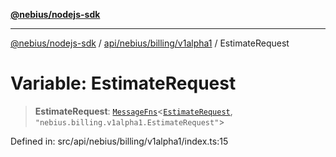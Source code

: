 [**@nebius/nodejs-sdk**](../../../../../README.md)

---

[@nebius/nodejs-sdk](../../../../../README.md) / [api/nebius/billing/v1alpha1](../README.md) / EstimateRequest

# Variable: EstimateRequest

> **EstimateRequest**: [`MessageFns`](../../../../../runtime/protos/core/interfaces/MessageFns.md)\<[`EstimateRequest`](../interfaces/EstimateRequest.md), `"nebius.billing.v1alpha1.EstimateRequest"`\>

Defined in: src/api/nebius/billing/v1alpha1/index.ts:15
